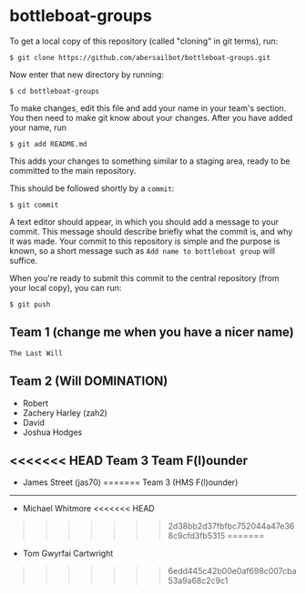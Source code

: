 bottleboat-groups
=================

To get a local copy of this repository (called "cloning" in git terms), run:

    $ git clone https://github.com/abersailbot/bottleboat-groups.git

Now enter that new directory by running:

    $ cd bottleboat-groups

To make changes, edit this file and add your name in your team's section. You
then need to make git know about your changes. After you have added your name,
run

    $ git add README.md

This adds your changes to something similar to a staging area, ready to be
committed to the main repository.

This should be followed shortly by a `commit`:

    $ git commit

A text editor should appear, in which you should add a message to your commit.
This message should describe briefly what the commit is, and why it was made.
Your commit to this repository is simple and the purpose is known, so a short
message such as `Add name to bottleboat group` will suffice.

When you're ready to submit this commit to the central repository (from your
local copy), you can run:

    $ git push


Team 1 (change me when you have a nicer name)
---------------------------------------------
    The Last Will 

Team 2 (Will DOMINATION)
---------------------------------------------
  - Robert
  - Zachery Harley (zah2)
  - David
  - Joshua Hodges

<<<<<<< HEAD
Team 3 Team F(l)ounder
---------------------------------------------
  - James Street (jas70)
=======
Team 3 (HMS F(l)ounder)
---------------------------------------------
  -  Michael Whitmore
<<<<<<< HEAD
>>>>>>> 2d38bb2d37fbfbc752044a47e368c9cfd3fb5315
=======
  -	 Tom Gwyrfai Cartwright
>>>>>>> 6edd445c42b00e0af698c007cba53a9a68c2c9c1
